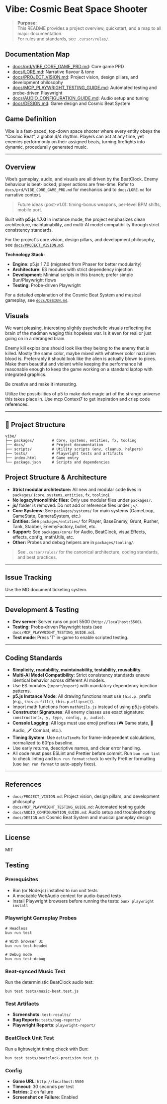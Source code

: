 # Vibe: Cosmic Beat Space Shooter

> **Purpose:**  
> This README provides a project overview, quickstart, and a map to all major documentation.  
> For rules and standards, see `.cursor/rules/`.

## Documentation Map

- [docs/prd/VIBE_CORE_GAME_PRD.md](./docs/prd/VIBE_CORE_GAME_PRD.md): Core game PRD
- [docs/LORE.md](./docs/LORE.md): Narrative flavour & tone
- [docs/PROJECT_VISION.md](./docs/PROJECT_VISION.md): Project vision, design pillars, and development philosophy
- [docs/MCP_PLAYWRIGHT_TESTING_GUIDE.md](./docs/MCP_PLAYWRIGHT_TESTING_GUIDE.md): Automated testing and probe-driven Playwright
- [docs/AUDIO_CONFIGURATION_GUIDE.md](./docs/AUDIO_CONFIGURATION_GUIDE.md): Audio setup and tuning
- [docs/DESIGN.md](./docs/DESIGN.md): Game design and Cosmic Beat System

## Game Definition

Vibe is a fast-paced, top-down space shooter where every entity obeys the “Cosmic Beat”, a global 4/4 rhythm. Players can act at any time, yet enemies perform only on their assigned beats, turning firefights into dynamic, procedurally generated music.

---

## Overview

Vibe’s gameplay, audio, and visuals are all driven by the BeatClock. Enemy behaviour is beat-locked; player actions are free-time. Refer to `docs/prd/VIBE_CORE_GAME_PRD.md` for mechanics and to `docs/LORE.md` for narrative context.

> Future ideas (post-v1.0): timing-bonus weapons, per-level BPM shifts, mobile port.

Built with **p5.js 1.7.0** in instance mode, the project emphasizes clean architecture, maintainability, and multi-AI model compatibility through strict consistency standards.

For the project's core vision, design pillars, and development philosophy, see [`docs/PROJECT_VISION.md`](./docs/PROJECT_VISION.md).

**Technology Stack:**

- **Engine**: p5.js 1.7.0 (migrated from Phaser for better modularity)
- **Architecture**: ES modules with strict dependency injection
- **Development**: Minimal scripts in this branch; prefer simple Bun/Playwright flows
- **Testing**: Probe-driven Playwright

For a detailed explanation of the Cosmic Beat System and musical gameplay, see [`docs/DESIGN.md`](./docs/DESIGN.md).

## Visuals

We want pleasing, interesting slightly psychedelic visuals reflecting the brain of the madman waging this hopeless war. Is it even for real or just going on in a deranged brain.

Enemy kill explosions should look like they belong to the enemy that is killed. Mostly the same color, maybe mixed with whatever color nazi alien blood is. Preferrably it should look like the alien is actually blown to pices. Make them beautiful and violent while keeping the performance hit reasonable enough to keep the game working on a standard laptop with integrated graphics.

Be creative and make it interesting.

Utilize the possibilities of p5 to make dark magic art of the strange universe this takes place in. Use mcp Context7 to get inspiration and crisp code references.

---

## 📁 Project Structure

```
vibe/
├── packages/        # Core, systems, entities, fx, tooling
├── docs/            # Project documentation
├── scripts/         # Utility scripts (env, cleanup, helpers)
├── tests/           # Playwright tests and artifacts
├── index.html       # Game entry
└── package.json     # Scripts and dependencies
```

## Project Structure & Architecture

- **Strict modular architecture:** All new and modular code lives in `packages/` (`core`, `systems`, `entities`, `fx`, `tooling`).
- **No legacy/monolithic files:** Only use modular files under `packages/`.
- **js/** folder is removed. Do not add or reference files under `js/`.
- **Core Systems:** See `packages/systems/` for main systems (GameLoop, GameState, CameraSystem, etc.)
- **Entities:** See `packages/entities/` for Player, BaseEnemy, Grunt, Rusher, Tank, Stabber, EnemyFactory, bullet, etc.
- **Support:** See `packages/core/` for Audio, BeatClock, visualEffects, effects, config, mathUtils, etc.
- **Other:** Probes and debug helpers are in `packages/tooling/`.

> See `.cursor/rules/` for the canonical architecture, coding standards, and best practices.

---

## Issue Tracking

Use the MD document ticketing system.

---

## Development & Testing

- **Dev server**: Server runs on port 5500 (`http://localhost:5500`).
- **Testing**: Probe-driven Playwright tests (see `docs/MCP_PLAYWRIGHT_TESTING_GUIDE.md`).
- **Test mode**: Press 'T' in-game to enable scripted testing.

---

## Coding Standards

- **Simplicity, readability, maintainability, testability, reusability.**
- **Multi-AI Model Compatibility**: Strict consistency standards ensure identical behavior across different AI models.
- Use ES modules (`import`/`export`) with mandatory dependency injection patterns.
- **p5.js Instance Mode**: All drawing functions must use `this.p.` prefix (e.g., `this.p.fill()`, `this.p.ellipse()`).
- Import math functions from `mathUtils.js` instead of using p5.js globals.
- **Constructor Signatures**: All enemy classes use exact signature: `constructor(x, y, type, config, p, audio)`.
- **Console Logging**: All logs must use emoji prefixes (🎮 Game state, 🎵 Audio, 🗡️ Combat, etc.).
- **Timing System**: Use `deltaTimeMs` for frame-independent calculations, normalized to 60fps baseline.
- Use early returns, descriptive names, and clear error handling.
- All code must pass ESLint and Prettier before commit. Run `bun run lint` to check linting and `bun run format:check` to verify Prettier formatting (use `bun run format` to auto-apply fixes).

---

## References

- `docs/PROJECT_VISION.md`: Project vision, design pillars, and development philosophy
- `docs/MCP_PLAYWRIGHT_TESTING_GUIDE.md`: Automated testing guide
- `docs/AUDIO_CONFIGURATION_GUIDE.md`: Audio setup and troubleshooting
- `docs/DESIGN.md`: Cosmic Beat System and musical gameplay design

---

## License

MIT

## Testing

### Prerequisites

- Bun (or Node.js) installed to run unit tests
- A mockable WebAudio context for audio-based tests
- Install Playwright browsers before running the tests: `bunx playwright install`

### Playwright Gameplay Probes

```
# Headless
bun run test

# With browser UI
bun run test:headed

# Debug mode
bun run test:debug
```

### Beat-synced Music Test

Run the deterministic BeatClock audio test:

```
bun test tests/music-beat.test.js
```

### Test Artifacts

- **Screenshots**: `test-results/`
- **Bug Reports**: `tests/bug-reports/`
- **Playwright Reports**: `playwright-report/`

### BeatClock Unit Test

Run a lightweight timing check with Bun:

```
bun test tests/beatclock-precision.test.js
```

### Config

- **Game URL**: `http://localhost:5500`
- **Timeout**: 30 seconds per test
- **Retries**: 2 on failure
- **Screenshot on Failure**: Enabled
